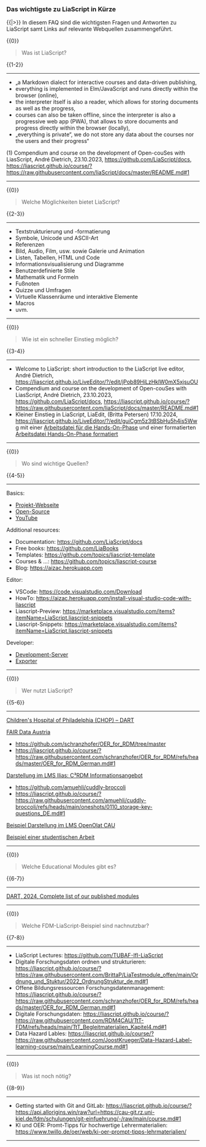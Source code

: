 

<!--
author:   Canan Hastik, Gudrun Schwenk
email:    c.hastik@igsd-ev.de
version:  0.1.0
language: de
narrator: Deutsch Female
icon:     https://raw.githubusercontent.com/chastik/Beratung_Dateityp_Bild/refs/heads/main/SODa-Logo_full.svg
link:     https://raw.githubusercontent.com/chastik/Beratung/refs/heads/main/soda.css
comment:  Dieses Modul....
-->


### Das wichtigste zu LiaScript in Kürze

{{|>}}
In diesem FAQ sind die wichtigsten Fragen und Antworten zu LiaScript samt Links auf relevante Webquellen zusammengeführt. 

{{0}}
>Was ist LiaScript?

{{1-2}}
***************
- „a Markdown dialect for interactive courses and data-driven publishing,
- everything is implemented in Elm/JavaScript and runs directly within the browser (online),
- the interpreter itself is also a reader, which allows for storing documents as well as the progress,
- courses can also be taken offline, since the interpreter is also a progressive web app (PWA), that allows to store documents and progress directly within the browser (locally),
- „everything is private“, we do not store any data about the courses nor the users and their progress“ 

(1) Compendium and course on the development of Open-couSes with LiasScript, André Dietrich, 23.10.2023,  https://github.com/LiaScript/docs, https://liascript.github.io/course/?https://raw.githubusercontent.com/liaScript/docs/master/README.md#1
***************


{{0}}
>Welche Möglichkeiten bietet LiaScript?

{{2-3}}
***************
- Textstrukturierung und -formatierung
- Symbole, Unicode und ASCII-Art
- Referenzen
- Bild, Audio, Film, usw. sowie Galerie und Animation
- Listen, Tabellen, HTML und Code
- Informationsvisualisierung und Diagramme
- Benutzerdefinierte Stile
- Mathematik und Formeln
- Fußnoten
- Quizze und Umfragen
- Virtuelle Klassenräume und interaktive Elemente
- Macros
- uvm.
***************

{{0}}
>Wie ist ein schneller Einstieg möglich?

{{3-4}}
***************
- Welcome to LiaScript: short introduction to the LiaScript live editor, André Dietrich, https://liascript.github.io/LiveEditor/?/edit/jPob89HiLzHklW0mX5xjsuOU
- Compendium and course on the development of Open-couSes with LiasScript, André Dietrich, 23.10.2023, https://github.com/LiaScript/docs, https://liascript.github.io/course/?https://raw.githubusercontent.com/liaScript/docs/master/README.md#1
- Kleiner Einstieg in LiaScript, LiaEdit, (Britta Petersen) 17.10.2024, https://liascript.github.io/LiveEditor/?/edit/guiCgm5z3tBSbHu5h4is5Wwg mit einer [Arbeitsdatei für die Hands-On-Phase](https://liascript.github.io/LiveEditor/?/show/file/https://raw.githubusercontent.com/RDM4CAU/LiaPlayground/refs/heads/main/Einstieg-LiaScript_unformatiert.md) und einer formatierten [Arbeitsdatei Hands-On-Phase formatiert](https://liascript.github.io/LiveEditor/?/show/file/https://raw.githubusercontent.com/RDM4CAU/LiaPlayground/refs/heads/main/Einstieg-LiaScript.md)
***************

{{0}}
>Wo sind wichtige Quellen?

{{4-5}}
***************
Basics:

+ [Projekt-Webseite](https://LiaScript.github.io)
+ [Open-Source](https://github.com/liascript)
+ [YouTube](https://www.youtube.com/channel/UCyiTe2GkW_u05HSdvUblGYg)

Additional resources:

- Documentation: https://github.com/LiaScript/docs
- Free books: https://github.com/LiaBooks
- Templates: https://github.com/topics/liascript-template
- Courses & …: https://github.com/topics/liascript-course
- Blog: https://aizac.herokuapp.com

Editor: 

- VSCode: https://code.visualstudio.com/Download
- HowTo: https://aizac.herokuapp.com/install-visual-studio-code-with-liascript
- Liascript-Preview: https://marketplace.visualstudio.com/items?itemName=LiaScript.liascript-snippets
- Liascript-Snippets: https://marketplace.visualstudio.com/items?itemName=LiaScript.liascript-snippets 

Developer:

+ [Development-Server](https://www.npmjs.com/package/@liascript/devserver)
+ [Exporter](https://www.npmjs.com/package/@liascript/exporter)
***************

{{0}}
>Wer nutzt LiaScript?

{{5-6}}
***************
[Children's Hospital of Philadelphia (CHOP) – DART](https://arcus.github.io/education_modules/list_of_modules)

[FAIR Data Austria](https://zenodo.org/records/6923344)

- https://github.com/schranzhofer/OER_for_RDM/tree/master
- https://liascript.github.io/course/?https://raw.githubusercontent.com/schranzhofer/OER_for_RDM/refs/heads/master/OER_for_RDM_German.md#1

[Darstellung im LMS Ilias: C³RDM Informationsangebot](https://www.edulabs.uni-koeln.de/goto.php?target=fold_1513)

- https://github.com/amuehli/cuddly-broccoli
- https://liascript.github.io/course/?https://raw.githubusercontent.com/amuehli/cuddly-broccoli/refs/heads/main/oneshots/0110_storage-key-questions_DE.md#1

[Beispiel Darstellung im LMS OpenOlat CAU](https://lms.uni-kiel.de/url/RepositoryEntry/4888821877)

[Beispiel einer studentischen Arbeit](https://liascript.github.io/course/?https://raw.githubusercontent.com/RDM4CAU/Demos/main/literaturrecherche/digitaleliteraturrecherche.md#1)
***************

{{0}}
>Welche Educational Modules gibt es?

{{6-7}}
***************
[DART, 2024, Complete list of our published modules](https://arcus.github.io/education_modules/list_of_modules)

***************


{{0}}
>Welche FDM-LiaScript-Beispiel sind nachnutzbar?

{{7-8}}
***************
- LiaScript Lectures: https://github.com/TUBAF-IfI-LiaScript  
- Digitale Forschungsdaten ordnen und strukturieren: https://liascript.github.io/course/?https://raw.githubusercontent.com/BrittaP/LiaTestmodule_offen/main/Ordnung_und_Stuktur/2022_OrdnungStruktur_de.md#1
- Offene Bildungsressourcen Forschungsdatenmanagement:  https://liascript.github.io/course/?https://raw.githubusercontent.com/schranzhofer/OER_for_RDM/refs/heads/master/OER_for_RDM_German.md#1
- Digitale Forschungsdaten: https://liascript.github.io/course/?https://raw.githubusercontent.com/RDM4CAU/TtT-FDM/refs/heads/main/TtT_Begleitmaterialien_Kapitel4.md#1
- Data Hazard Lables: https://liascript.github.io/course/?https://raw.githubusercontent.com/JoostKrueger/Data-Hazard-Label-learning-course/main/LearningCourse.md#1
***************


{{0}}
>Was ist noch nötig?

{{8-9}}
***************
- Getting started with Git and GitLab: https://liascript.github.io/course/?https://api.allorigins.win/raw?url=https://cau-git.rz.uni-kiel.de/fdm/schulungen/git-einfuehrung/-/raw/main/course.md#1 
- KI und OER: Promt-Tipps für hochwertige Lehrermaterialien: https://www.twillo.de/oer/web/ki-oer-prompt-tipps-lehrmaterialien/
***************

